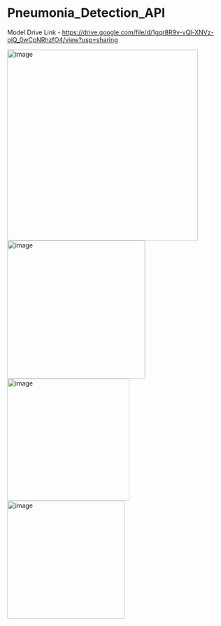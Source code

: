 # Pneumonia_Detection_API
 
Model Drive Link - https://drive.google.com/file/d/1gqr8R9v-vQl-XNVz-oiQ_0wCpNRhzfO4/view?usp=sharing

<img width="436" alt="image" src="https://github.com/user-attachments/assets/100eb038-a7ab-453e-96b4-8297c20e370f" />

<img width="315" alt="image" src="https://github.com/user-attachments/assets/08c75b75-9f0d-4ff3-a29f-9b5690eca836" />

<img width="279" alt="image" src="https://github.com/user-attachments/assets/8c1e1f36-7b98-4035-bd0e-ed6fbed1accf" />

<img width="269" alt="image" src="https://github.com/user-attachments/assets/4553ee9c-f02e-4cc3-a140-d7d23f3058e2" />
